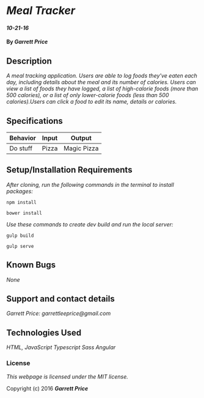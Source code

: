 # _Meal Tracker_

#### _10-21-16_

#### By _**Garrett Price**_

## Description

_A meal tracking application. Users are able to log foods they've eaten each day, including details about the meal and its number of calories. Users can view a list of foods they have logged, a list of high-calorie foods (more than 500 calories), or a list of only lower-calorie foods (less than 500 calories).Users can click a food to edit its name, details or calories._

## Specifications

| Behavior      | Input       |Output|
| ------------- |-------------| -----|
| Do stuff | Pizza | Magic Pizza |

## Setup/Installation Requirements

_After cloning, run the following commands in the terminal to install packages:_

`npm install`

`bower install`

_Use these commands to create dev build and run the local server:_

`gulp build`

`gulp serve`

## Known Bugs

_None_

## Support and contact details

_Garrett Price: garrettleeprice@gmail.com_

## Technologies Used

_HTML,
JavaScript
Typescript
Sass
Angular_

### License

*This webpage is licensed under the MIT license.*

Copyright (c) 2016 **_Garrett Price_**
